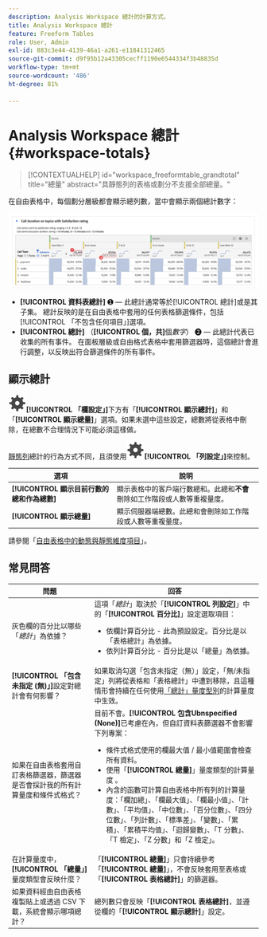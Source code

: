 ```yaml
---
description: Analysis Workspace 總計的計算方式。
title: Analysis Workspace 總計
feature: Freeform Tables
role: User, Admin
exl-id: 883c3e44-4139-46a1-a261-e11841312465
source-git-commit: d9f95b12a43305cecff1190e6544334f3b48835d
workflow-type: tm+mt
source-wordcount: '486'
ht-degree: 81%

---
```


# Analysis Workspace 總計 {#workspace-totals}

>[!CONTEXTUALHELP]
>id="workspace_freeformtable_grandtotal"
>title="總量"
>abstract="具靜態列的表格或劃分不支援全部總量。"

在自由表格中，每個劃分層級都會顯示總列數，當中會顯示兩個總計數字：

![自由格式表醒目顯示總計和表格總計。](assets/total-row.png)

* **[!UICONTROL 資料表總計]** ➊ — 此總計通常等於[!UICONTROL 總計]或是其子集。 總計反映的是在自由表格中套用的任何表格篩選條件，包括[!UICONTROL 「不包含任何項目」]選項。
* **[!UICONTROL 總計]** （**[!UICONTROL 個，共]**&#x200B;個&#x200B;*數字*） ➋ — 此總計代表已收集的所有事件。 在面板層級或自由格式表格中套用篩選器時，這個總計會進行調整，以反映出符合篩選條件的所有事件。




## 顯示總計

![「設定」](/help/assets/icons/Setting.svg)**[!UICONTROL 「欄設定」]**&#x200B;下方有「**[!UICONTROL 顯示總計]**」和「**[!UICONTROL 顯示總量]**」選項。如果未選中這些設定，總數將從表格中刪除，在總數不合理情況下可能必須這樣做。


[靜態列](/help/analyze/analysis-workspace/visualizations/freeform-table/column-row-settings/manual-vs-dynamic-rows.md)總計的行為方式不同，且須使用![「設定」](/help/assets/icons/Setting.svg)**[!UICONTROL 「列設定」]**&#x200B;來控制。

| 選項 | 說明 |
|---|---|
| **[!UICONTROL 顯示目前行數的總和作為總數]** | 顯示表格中的客戶端行數總和。此總和&#x200B;**不會**&#x200B;刪除如工作階段或人數等重複量度。 |
| **[!UICONTROL 顯示總量]** | 顯示伺服器端總數。此總和會刪除如工作階段或人數等重複量度。 |

請參閱「[自由表格中的動態與靜態維度項目](column-row-settings/manual-vs-dynamic-rows.md)」。


## 常見問答

| 問題 | 回答 |
|---|---|
| 灰色欄的百分比以哪些「*總計*」為依據？ | 這項「*總計*」取決於「**[!UICONTROL 列設定]**」中的「**[!UICONTROL 百分比]**」設定選取項目：<ul><li>依欄計算百分比 - 此為預設設定。百分比是以「表格總計」為依據。</li><li>依列計算百分比 - 百分比是以「總量」為依據。</li></ul> |
| **[!UICONTROL 「包含未指定 (無)」]**&#x200B;設定對總計會有何影響？ | 如果取消勾選「包含未指定（無）」設定，「無/未指定」列將從表格和「表格總計」中遭到移除，且這種情形會持續在任何使用[「總計」量度型別](/help/components/c-calcmetrics/c-workflow/cm-workflow/c-build-metrics/m-metric-type-alloc.md)的計算量度中生效。 |
| 如果在自由表格套用自訂表格篩選器，篩選器是否會採計我的所有計算量度和條件式格式？ | 目前不會。**[!UICONTROL 包含Ubnspecified (None)]**&#x200B;已考慮在內，但自訂資料表篩選器不會影響下列專案：<ul><li>條件式格式使用的欄最大值 / 最小值範圍會檢查所有資料。</li><li>使用「**[!UICONTROL 總量]**」量度類型的計算量度 。</li><li>內含的函數可計算自由表格中所有列的計算量度：「欄加總」、「欄最大值」、「欄最小值」、「計數」、「平均值」、「中位數」、「百分位數」、「四分位數」、「列計數」、「標準差」、「變數」、「累積」、「累積平均值」、「迴歸變數」、「T 分數」、「T 檢定」、「Z 分數」和「Z 檢定」。</li></ul> |
| 在計算量度中，**[!UICONTROL 「總量」]**&#x200B;量度類型會反映什麼？ | 「**[!UICONTROL 總量]**」只會持續參考「**[!UICONTROL 總量]**」，不會反映套用至表格或「**[!UICONTROL 表格總計]**」的篩選器。 |
| 如果資料經由自由表格複製貼上或透過 CSV 下載，系統會顯示哪項總計？ | 總列數只會反映「**[!UICONTROL 表格總計]**，並遵從欄的「**[!UICONTROL 顯示總計]**」設定。 |
